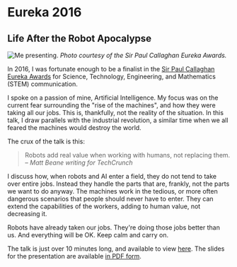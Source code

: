 # Eureka 2016
## Life After the Robot Apocalypse

![Me presenting.](/static/Eureka.jpg)
*Photo courtesy of the Sir Paul Callaghan Eureka Awards.*

In 2016, I was fortunate enough to be a finalist in the [Sir Paul Callaghan Eureka Awards](http://eureka.org.nz) for
Science, Technology, Engineering, and Mathematics (STEM) communication.

I spoke on a passion of mine, Artificial Intelligence.
My focus was on the current fear surrounding the "rise of the machines",
and how they were taking all our jobs.
This is, thankfully, not the reality of the situation.
In this talk, I draw parallels with the industrial revolution,
a similar time when we all feared the machines would destroy the world.

The crux of the talk is this:

> Robots add real value when working with humans, not replacing them.
<br />*&ndash; Matt Beane writing for TechCrunch*

I discuss how, when robots and AI enter a field,
they do not tend to take over entire jobs.
Instead they handle the parts that are,
frankly, not the parts we want to do anyway.
The machines work in the tedious, or more often dangerous
scenarios that people should never have to enter.
They can extend the capabilities of the workers,
adding to human value, not decreasing it.

Robots have already taken our jobs.
They're doing those jobs better than us.
And everything will be OK.
Keep calm and carry on.

The talk is just over 10 minutes long, and available to view [here](https://www.youtube.com/watch?v=J4BJf_r2gG4).
The slides for the presentation are available
[in PDF form](/static/Eureka.pdf).
